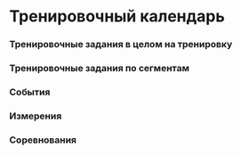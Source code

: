 # Тренировочный календарь

### Тренировочные задания в целом на тренировку
### Тренировочные задания по сегментам
### События
### Измерения
### Соревнования


